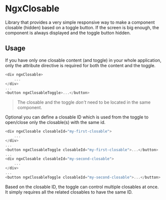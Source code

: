 # NgxClosable

Library that provides a very simple responsive way to make a component closable (hidden) based on a toggle button. If the screen is big enough, the component is always displayed and the toggle button hidden.

## Usage

If you have only one closable content (and toggle) in your whole application, only the attribute directive is required for both the content and the toggle.

```ts
<div ngxClosable>
    ...
</div>
...
<button ngxClosableToggle>...</button>
```

> The closable and the toggle *don't* need to be located in the same component.

Optional you can define a closable ID which is used from the toggle to open/close only the closable(s) with the same id.

```ts
<div ngxClosable closableId="my-first-closable">
    ...
</div>
...
<button ngxClosableToggle closableId="my-first-closable">...</button>
...
<div ngxClosable closableId="my-second-closable">
    ...
</div>
...
<button ngxClosableToggle closableId="my-second-closable">...</button>
```

Based on the closable ID, the toggle can control multiple closables at once. It simply requires all the related closables to have the same ID.
